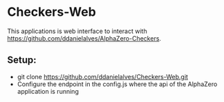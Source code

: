 # Checkers-Web

This applications is web interface to interact with https://github.com/ddanielalves/AlphaZero-Checkers.

## Setup:

-   git clone https://github.com/ddanielalves/Checkers-Web.git
-   Configure the endpoint in the config.js where the api of the AlphaZero application is running

